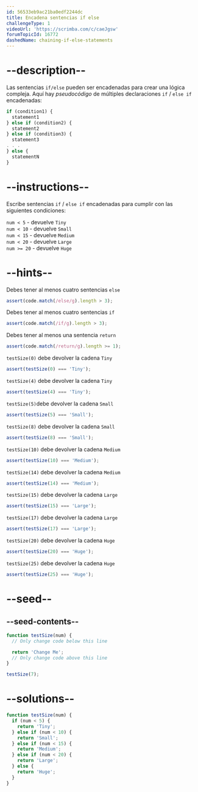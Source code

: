 ```yaml
---
id: 56533eb9ac21ba0edf2244dc
title: Encadena sentencias if else
challengeType: 1
videoUrl: 'https://scrimba.com/c/caeJgsw'
forumTopicId: 16772
dashedName: chaining-if-else-statements
---
```


# --description--

Las sentencias `if/else` pueden ser encadenadas para crear una lógica compleja. Aquí hay <dfn>pseudocódigo</dfn> de múltiples declaraciones `if` / `else if` encadenadas:

```js
if (condition1) {
  statement1
} else if (condition2) {
  statement2
} else if (condition3) {
  statement3
. . .
} else {
  statementN
}
```

# --instructions--

Escribe sentencias `if` / `else if` encadenadas para cumplir con las siguientes condiciones:

`num < 5` - devuelve `Tiny`  
`num < 10` - devuelve `Small`  
`num < 15` - devuelve `Medium`  
`num < 20` - devuelve `Large`  
`num >= 20` - devuelve `Huge`

# --hints--

Debes tener al menos cuatro sentencias `else`

```js
assert(code.match(/else/g).length > 3);
```

Debes tener al menos cuatro sentencias `if`

```js
assert(code.match(/if/g).length > 3);
```

Debes tener al menos una sentencia `return`

```js
assert(code.match(/return/g).length >= 1);
```

`testSize(0)` debe devolver la cadena `Tiny`

```js
assert(testSize(0) === 'Tiny');
```

`testSize(4)` debe devolver la cadena `Tiny`

```js
assert(testSize(4) === 'Tiny');
```

`testSize(5)`debe devolver la cadena `Small`

```js
assert(testSize(5) === 'Small');
```

`testSize(8)` debe devolver la cadena `Small`

```js
assert(testSize(8) === 'Small');
```

`testSize(10)` debe devolver la cadena `Medium`

```js
assert(testSize(10) === 'Medium');
```

`testSize(14)` debe devolver la cadena `Medium`

```js
assert(testSize(14) === 'Medium');
```

`testSize(15)` debe devolver la cadena `Large`

```js
assert(testSize(15) === 'Large');
```

`testSize(17)` debe devolver la cadena `Large`

```js
assert(testSize(17) === 'Large');
```

`testSize(20)` debe devolver la cadena `Huge`

```js
assert(testSize(20) === 'Huge');
```

`testSize(25)` debe devolver la cadena `Huge`

```js
assert(testSize(25) === 'Huge');
```

# --seed--

## --seed-contents--

```js
function testSize(num) {
  // Only change code below this line

  return 'Change Me';
  // Only change code above this line
}

testSize(7);
```

# --solutions--

```js
function testSize(num) {
  if (num < 5) {
    return 'Tiny';
  } else if (num < 10) {
    return 'Small';
  } else if (num < 15) {
    return 'Medium';
  } else if (num < 20) {
    return 'Large';
  } else {
    return 'Huge';
  }
}
```
